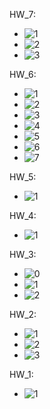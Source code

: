 HW_7:
  - ![1](https://github.com/user-attachments/assets/43b06309-829e-47ed-8ec6-7c152f60a5bf)
  - ![2](https://github.com/user-attachments/assets/e8343e1f-eaa2-49b0-8c11-62784067a594)
  - ![3](https://github.com/user-attachments/assets/f5ece680-3567-41c2-9ebb-049eb5489e21)

HW_6:
  - ![1](https://github.com/user-attachments/assets/9b140f4d-94fc-4c74-aeed-b940bca3c5e8)
  - ![2](https://github.com/user-attachments/assets/721e727a-93b0-4d21-83ed-111d15fcea84)
  - ![3](https://github.com/user-attachments/assets/b48ebc0e-0dc4-488b-8310-dbc02a56bef3)
  - ![4](https://github.com/user-attachments/assets/4c5270e4-be58-44f3-8645-8d60db735e3f)
  - ![5](https://github.com/user-attachments/assets/17c78a31-6364-4a03-bca4-f66ada42022f)
  - ![6](https://github.com/user-attachments/assets/edd0c78f-7a25-4ad9-aa2e-08525f4d0bb1)
  - ![7](https://github.com/user-attachments/assets/a01cdbbe-3f07-412c-8a1e-bca51c9e79bb)

HW_5:
  - ![1](https://github.com/user-attachments/assets/65a91449-56f0-4d41-87ab-2e9d009a047b)

HW_4:
  - ![1](https://github.com/user-attachments/assets/d2ebe168-a939-40cc-904e-7e22c8a443b6)

HW_3:
  - ![0](https://github.com/user-attachments/assets/6e62b3f1-defa-47b1-b970-a4a16c24dba2)
  - ![1](https://github.com/user-attachments/assets/a80cbb90-ad08-44ae-b8ac-1264fa26faa0)
  - ![2](https://github.com/user-attachments/assets/e7f01385-a1c5-4629-a93b-078551812b2c)

HW_2:
  - ![1](https://github.com/user-attachments/assets/d0a8c096-725f-4043-b968-31108c3b5baf)
  - ![2](https://github.com/user-attachments/assets/ba2e6f99-80b8-4b61-b448-f5cff7d9e18b)
  - ![3](https://github.com/user-attachments/assets/0a14c274-ec8e-4581-95f2-67baf4d4e158)

HW_1: 
  - ![1](https://github.com/user-attachments/assets/691b7a49-a64f-46f8-8da4-8b56a7d34ecf)
